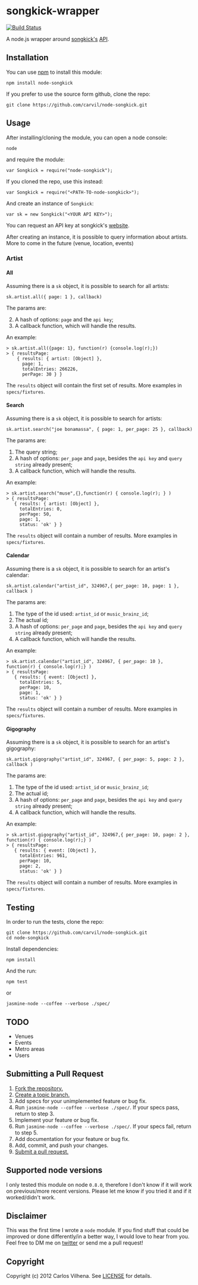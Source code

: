 # songkick-wrapper

[![Build Status](https://secure.travis-ci.org/suhdev/songkick-wrapper.png)](http://travis-ci.org/suhdev/songkick-wrapper)

A node.js wrapper around [songkick's](http://www.songkick.com) [API](http://www.songkick.com/developer).

## Installation

You can use [npm](https://npmjs.org) to install this module:

    npm install node-songkick

If you prefer to use the source form github, clone the repo:

    git clone https://github.com/carvil/node-songkick.git

## Usage

After installing/cloning the module, you can open a node console:

    node

and require the module:

    var Songkick = require("node-songkick");

If you cloned the repo, use this instead:

    var Songkick = require("<PATH-TO-node-songkick>");

And create an instance of `Songkick`:

    var sk = new Songkick("<YOUR API KEY>");

You can request an API key at songkick's [website](http://www.songkick.com/api_key_requests/new).

After creating an instance, it is possible to query information about artists. More to come in the future (venue, location, events)

### Artist

#### All

Assuming there is a `sk` object, it is possible to search for all artists:

    sk.artist.all({ page: 1 }, callback)

The params are:

2. A hash of options: `page` and the `api key`;
3. A callback function, which will handle the results.

An example:

    > sk.artist.all({page: 1}, function(r) {console.log(r);})
    > { resultsPage:
        { results: { artist: [Object] },
          page: 1,
          totalEntries: 266226,
          perPage: 30 } }

The `results` object will contain the first set of results. More examples in `specs/fixtures`.

#### Search

Assuming there is a `sk` object, it is possible to search for artists:

    sk.artist.search("joe bonamassa", { page: 1, per_page: 25 }, callback)

The params are:

1. The query string;
2. A hash of options: `per_page` and `page`, besides the `api key` and `query string` already present;
3. A callback function, which will handle the results.

An example:

    > sk.artist.search("muse",{},function(r) { console.log(r); } )
    > { resultsPage:
       { results: { artist: [Object] },
         totalEntries: 0,
         perPage: 50,
         page: 1,
         status: 'ok' } }

The `results` object will contain a number of results. More examples in `specs/fixtures`.

#### Calendar

Assuming there is a `sk` object, it is possible to search for an artist's calendar:

    sk.artist.calendar("artist_id", 324967,{ per_page: 10, page: 1 }, callback )

The params are:

1. The type of the id used: `artist_id` or `music_brainz_id`;
2. The actual id;
2. A hash of options: `per_page` and `page`, besides the `api key` and `query string` already present;
3. A callback function, which will handle the results.

An example:

    > sk.artist.calendar("artist_id", 324967, { per_page: 10 }, function(r) { console.log(r);} )
    > { resultsPage:
       { results: { event: [Object] },
         totalEntries: 5,
         perPage: 10,
         page: 1,
         status: 'ok' } }

The `results` object will contain a number of results. More examples in `specs/fixtures`.

#### Gigography

Assuming there is a `sk` object, it is possible to search for an artist's gigography:

    sk.artist.gigography("artist_id", 324967, { per_page: 5, page: 2 }, callback )

The params are:

1. The type of the id used: `artist_id` or `music_brainz_id`;
2. The actual id;
2. A hash of options: `per_page` and `page`, besides the `api key` and `query string` already present;
3. A callback function, which will handle the results.

An example:

    > sk.artist.gigography("artist_id", 324967,{ per_page: 10, page: 2 }, function(r) { console.log(r);} )
    > { resultsPage:
       { results: { event: [Object] },
         totalEntries: 961,
         perPage: 10,
         page: 2,
         status: 'ok' } }

The `results` object will contain a number of results. More examples in `specs/fixtures`.

## Testing

In order to run the tests, clone the repo:

    git clone https://github.com/carvil/node-songkick.git
    cd node-songkick

Install dependencies:

    npm install

And the run:

    npm test

or

    jasmine-node --coffee --verbose ./spec/

## TODO

- Venues
- Events
- Metro areas
- Users

## Submitting a Pull Request

1. [Fork the repository.][fork]
2. [Create a topic branch.][branch]
3. Add specs for your unimplemented feature or bug fix.
4. Run `jasmine-node --coffee --verbose ./spec/`. If your specs pass, return to step 3.
5. Implement your feature or bug fix.
6. Run `jasmine-node --coffee --verbose ./spec/`. If your specs fail, return to step 5.
7. Add documentation for your feature or bug fix.
8. Add, commit, and push your changes.
9. [Submit a pull request.][pr]

[fork]: http://help.github.com/fork-a-repo/
[branch]: http://learn.github.com/p/branching.html
[pr]: http://help.github.com/send-pull-requests/

## Supported node versions

I only tested this module on node `0.8.0`, therefore I don't know if it will work on previous/more recent
versions. Please let me know if you tried it and if it worked/didn't work.

## Disclaimer

This was the first time I wrote a `node` module. If you find stuff that could be improved or done
differently/in a better way, I would love to hear from you. Feel free to DM me on [twitter](https://twitter.com/carvil_) or
send me a pull request!

## Copyright

Copyright (c) 2012 Carlos Vilhena. See [LICENSE](https://github.com/carvil/node-songkick/blob/master/LICENSE) for details.